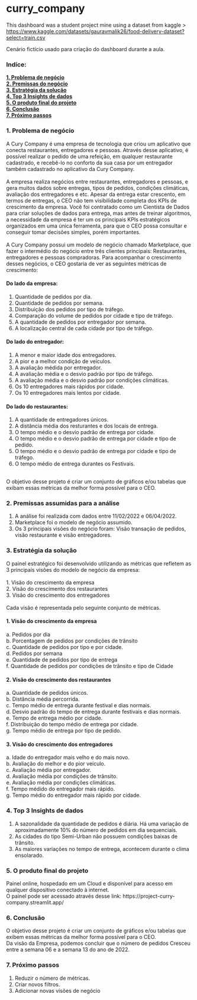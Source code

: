 # curry_company
This dashboard was a student project mine using a dataset from kaggle > https://www.kaggle.com/datasets/gauravmalik26/food-delivery-dataset?select=train.csv

Cenário fictício usado para criação do dashboard durante a aula.

### **Indíce:**

<a href='one'>**1. Problema de negócio** <br></a>
<a href='#two'>**2. Premissas do negócio** <br></a>
<a href='#three'>**3. Estratégia da solução** <br></a>
<a href='#four'>**4. Top 3 Insights de dados** <br></a>
<a href='#five'>**5. O produto final do projeto** <br></a>
<a href='#six'>**6. Conclusão** <br></a>
<a href='#seven'>**7. Próximo passos** <br></a>


<div id='one'>
  
  ### **1. Problema de negócio**
  A Cury Company é uma empresa de tecnologia que criou um
  aplicativo que conecta restaurantes, entregadores e pessoas.
  Através desse aplicativo, é possível realizar o pedido de uma refeição,
  em qualquer restaurante cadastrado, e recebê-lo no conforto da sua
  casa por um entregador também cadastrado no aplicativo da Cury
  Company.
  <br><br>
  A empresa realiza negócios entre restaurantes, entregadores e
  pessoas, e gera muitos dados sobre entregas, tipos de pedidos,
  condições climáticas, avaliação dos entregadores e etc. Apesar da
  entrega estar crescento, em termos de entregas, o CEO não tem
  visibilidade completa dos KPIs de crescimento da empresa.
  Você foi contratado como um Cientista de Dados para criar soluções
  de dados para entrega, mas antes de treinar algoritmos, a
  necessidade da empresa é ter um os principais KPIs estratégicos
  organizados em uma única ferramenta, para que o CEO possa
  consultar e conseguir tomar decisões simples, porém importantes.
  <br><br>
  A Cury Company possui um modelo de negócio chamado
  Marketplace, que fazer o intermédio do negócio entre três clientes
  principais: Restaurantes, entregadores e pessoas compradoras. Para
  acompanhar o crescimento desses negócios, o CEO gostaria de ver
  as seguintes métricas de crescimento:

  #### Do lado da empresa:
  1. Quantidade de pedidos por dia.<br>
  2. Quantidade de pedidos por semana.<br>
  3. Distribuição dos pedidos por tipo de tráfego.<br>
  4. Comparação do volume de pedidos por cidade e tipo de tráfego.<br>
  4. A quantidade de pedidos por entregador por semana.<br>
  5. A localização central de cada cidade por tipo de tráfego.<br>

  #### Do lado do entregador:
  1. A menor e maior idade dos entregadores.<br>
  2. A pior e a melhor condição de veículos.<br>
  3. A avaliação médida por entregador.<br>
  4. A avaliação média e o desvio padrão por tipo de tráfego.<br>
  5. A avaliação média e o desvio padrão por condições climáticas.<br>
  6. Os 10 entregadores mais rápidos por cidade.<br>
  7. Os 10 entregadores mais lentos por cidade.<br>
     
  #### Do lado do restaurantes:
  1. A quantidade de entregadores únicos.<br>
  2. A distância média dos resturantes e dos locais de entrega.<br>
  3. O tempo médio e o desvio padrão de entrega por cidade.<br>
  4. O tempo médio e o desvio padrão de entrega por cidade e tipo de
  pedido.<br>
  5. O tempo médio e o desvio padrão de entrega por cidade e tipo de
  tráfego.<br>
  6. O tempo médio de entrega durantes os Festivais.<br>
  <br>
  O objetivo desse projeto é criar um conjunto de gráficos e/ou tabelas
  que exibam essas métricas da melhor forma possível para o CEO.<br>
  
  </div>

### 2. Premissas assumidas para a análise
  1. A análise foi realizada com dados entre 11/02/2022 e 06/04/2022.<br>
  2. Marketplace foi o modelo de negócio assumido.<br>
  3. Os 3 principais visões do negócio foram: Visão transação de
  pedidos, visão restaurante e visão entregadores.<br>


### 3. Estratégia da solução

  O painel estratégico foi desenvolvido utilizando as métricas que
  refletem as 3 principais visões do modelo de negócio da empresa:<br>
  <br>
    1. Visão do crescimento da empresa<br>
    2. Visão do crescimento dos restaurantes<br>
    3. Visão do crescimento dos entregadores<br>   
  Cada visão é representada pelo seguinte conjunto de métricas.
  
  #### 1. Visão do crescimento da empresa
  a. Pedidos por dia<br>
  b. Porcentagem de pedidos por condições de trânsito<br>
  c. Quantidade de pedidos por tipo e por cidade.<br>
  d. Pedidos por semana<br>
  e. Quantidade de pedidos por tipo de entrega<br>
  f. Quantidade de pedidos por condições de trânsito e tipo de Cidade<br>
  
  #### 2. Visão do crescimento dos restaurantes
  a. Quantidade de pedidos únicos.<br>
  b. Distância média percorrida.<br>
  c. Tempo médio de entrega durante festival e dias normais.<br>
  d. Desvio padrão do tempo de entrega durante festivais e dias
  normais.<br>
  e. Tempo de entrega médio por cidade.<br>
  f. Distribuição do tempo médio de entrega por cidade.<br>
  g. Tempo médio de entrega por tipo de pedido.<br>

  #### 3. Visão do crescimento dos entregadores
  a. Idade do entregador mais velho e do mais novo.<br>
  b. Avaliação do melhor e do pior veículo.<br>
  c. Avaliação média por entregador.<br>
  d. Avaliação média por condições de trânsito.<br>
  e. Avaliação média por condições climáticas.<br>
  f. Tempo médido do entregador mais rápido.<br>
  g. Tempo médio do entregador mais rápido por cidade.<br>

### 4. Top 3 Insights de dados
  1. A sazonalidade da quantidade de pedidos é diária. Há uma
  variação de aproximadamente 10% do número de pedidos em dia
  sequenciais.<br>
  2. As cidades do tipo Semi-Urban não possuem condições baixas de
  trânsito.<br>
  3. As maiores variações no tempo de entrega, acontecem durante o
  clima ensolarado.<br>

### 5. O produto final do projeto
  Painel online, hospedado em um Cloud e disponível para acesso em
  qualquer dispositivo conectado à internet.<br>
  O painel pode ser acessado através desse link: https://project-curry-
  company.streamlit.app/<br>

### 6. Conclusão
  O objetivo desse projeto é criar um conjunto de gráficos e/ou tabelas
  que exibem essas métricas da melhor forma possível para o CEO.<br>
  Da visão da Empresa, podemos concluir que o número de pedidos
  Cresceu entre a semana 06 e a semana 13 do ano de 2022.<br>

### 7. Próximo passos
  1. Reduzir o número de métricas.<br>
  2. Criar novos filtros.<br>
  3. Adicionar novas visões de negócio<br>
	

